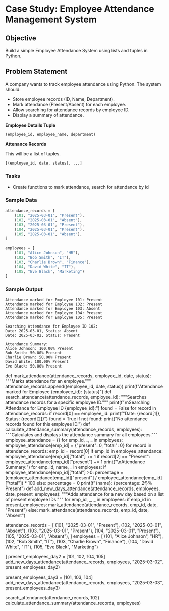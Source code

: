 # Case Study: Employee Attendance Management System

## Objective

Build a simple Employee Attendance System using lists and tuples in Python.

## Problem Statement

A company wants to track employee attendance using Python. The system should:

- Store employee records (ID, Name, Department).
- Mark attendance (Present/Absent) for each employee.
- Allow searching for attendance records by employee ID.
- Display a summary of attendance.

**Employee Details Tuple**

```python
(employee_id, employee_name, department)
```

**Attenance Records**

This will be a list of tuples.
```python
[(employee_id, date, status), ...]
```

### Tasks

- Create functions to mark attendance, search for attendance by id

### Sample Data

```python
attendance_records = [
    (101, "2025-03-01", "Present"),
    (102, "2025-03-01", "Absent"),
    (103, "2025-03-01", "Present"),
    (104, "2025-03-01", "Present"),
    (105, "2025-03-01", "Absent"),
]

employees = [
    (101, "Alice Johnson", "HR"),
    (102, "Bob Smith", "IT"),
    (103, "Charlie Brown", "Finance"),
    (104, "David White", "IT"),
    (105, "Eve Black", "Marketing")
]

```

### Sample Output

```
Attendance marked for Employee 101: Present
Attendance marked for Employee 102: Present
Attendance marked for Employee 103: Absent
Attendance marked for Employee 104: Present
Attendance marked for Employee 105: Present

Searching Attendance for Employee ID 102:
Date: 2025-03-01, Status: Absent
Date: 2025-03-02, Status: Present

Attendance Summary:
Alice Johnson: 100.00% Present
Bob Smith: 50.00% Present
Charlie Brown: 50.00% Present
David White: 100.00% Present
Eve Black: 50.00% Present
```
def mark_attendance(attendance_records, employee_id, date, status):
    """Marks attendance for an employee."""
    attendance_records.append((employee_id, date, status))
    print(f"Attendance marked for Employee {employee_id}: {status}")
def search_attendance(attendance_records, employee_id):
    """Searches attendance records for a specific employee ID."""
    print(f"\nSearching Attendance for Employee ID {employee_id}:")
    found = False
    for record in attendance_records:
        if record[0] == employee_id:
            print(f"Date: {record[1]}, Status: {record[2]}")
            found = True
    if not found:
        print("No attendance records found for this employee ID.")
def calculate_attendance_summary(attendance_records, employees):
    """Calculates and displays the attendance summary for all employees."""
    employee_attendance = {}
    for emp_id, _, _ in employees:
        employee_attendance[emp_id] = {"present": 0, "total": 0}
for record in attendance_records:
        emp_id = record[0]
        if emp_id in employee_attendance:
            employee_attendance[emp_id]["total"] += 1
            if record[2] == "Present":
                employee_attendance[emp_id]["present"] += 1
print("\nAttendance Summary:")
    for emp_id, name, _ in employees:
        if employee_attendance[emp_id]["total"] >0:
            percentage = (employee_attendance[emp_id]["present"] / employee_attendance[emp_id]["total"]) * 100
        else:
            percentage = 0
        print(f"{name}: {percentage:.2f}% Present")
        def add_new_days_attendance(attendance_records, employees, date, present_employees):
    """Adds attendance for a new day based on a list of present employee IDs."""
    for emp_id, _, _ in employees:
        if emp_id in present_employees:
            mark_attendance(attendance_records, emp_id, date, "Present")
        else:
            mark_attendance(attendance_records, emp_id, date, "Absent")

attendance_records = [
    (101, "2025-03-01", "Present"),
    (102, "2025-03-01", "Absent"),
    (103, "2025-03-01", "Present"),
    (104, "2025-03-01", "Present"),
    (105, "2025-03-01", "Absent"),
]
employees = [
    (101, "Alice Johnson", "HR"),
    (102, "Bob Smith", "IT"),
    (103, "Charlie Brown", "Finance"),
    (104, "David White", "IT"),
    (105, "Eve Black", "Marketing")

]
present_employees_day2 = [101, 102, 104, 105]
add_new_days_attendance(attendance_records, employees, "2025-03-02", present_employees_day2)

present_employees_day3 = [101, 103, 104]
add_new_days_attendance(attendance_records, employees, "2025-03-03", present_employees_day3)

search_attendance(attendance_records, 102)
calculate_attendance_summary(attendance_records, employees)
